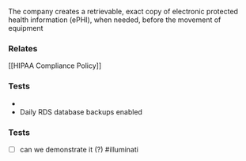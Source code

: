 The company creates a retrievable, exact copy of electronic protected health information (ePHI), when needed, before the movement of equipment

### Relates
[[HIPAA Compliance Policy]]


### Tests

* 
* Daily RDS database backups enabled

### Tests
- [ ] can we demonstrate it (?) #illuminati 